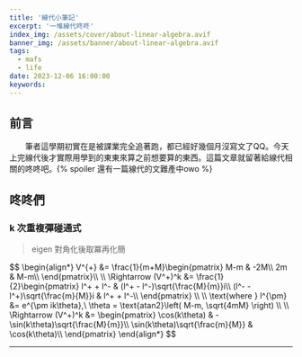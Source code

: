 ```yaml
---
title: '線代小筆記'
excerpt: '一堆線代咚咚'
index_img: /assets/cover/about-linear-algebra.avif
banner_img: /assets/banner/about-linear-algebra.avif
tags:
  - mafs
  - life
date: 2023-12-06 16:00:00
keywords:
---
```


<!-- Latex Protector: Remove "@" before use -->
<!--@lp:skip-all-->
<!--@lp:skip-some-->

<!-- EMSP Replacer: Auto replacement of double full-width white-space with &emsp;&emsp; -->

<!-- Spoiler Replacer: Replace ||text||  with {% spoiler text %} -->
<!--@sprp:skip-all-->

<!-- Footnote Reposer: Auto repositioning of all the footnotes in post -->
<!--@ft:skip-all-->


## 前言

&emsp;&emsp;筆者這學期初實在是被課業完全追著跑，都已經好幾個月沒寫文了QQ。今天上完線代後才實際用學到的東東來算之前想要算的東西。這篇文章就留著給線代相關的咚咚吧。{% spoiler  還有一篇線代的文難產中owo  %}

## 咚咚們

### k 次重複彈碰通式

> eigen 對角化後取冪再化簡

<p>
$$
\begin{align*}
  V^{+} &= \frac{1}{m+M}\begin{pmatrix}
    M-m & -2M\\
    2m & M-m\\
  \end{pmatrix}\\ \\
  \Rightarrow (V^+)^k &= \frac{1}{2}\begin{pmatrix}
    l^+ + l^- & (l^+ - l^-)\sqrt{\frac{M}{m}}i\\
    (l^- - l^+)\sqrt{\frac{m}{M}}i & l^+ + l^-\\
  \end{pmatrix} \\ \\ 
  \text{where } l^{\pm} &= e^{\pm ik\theta},\ \theta = \text{atan2}\left( M-m, \sqrt{4mM} \right) \\ \\
  \Rightarrow (V^+)^k &= \begin{pmatrix}
    \cos(k\theta) & -\sin(k\theta)\sqrt{\frac{M}{m}}\\
    \sin(k\theta)\sqrt{\frac{m}{M}} & \cos(k\theta)\\
  \end{pmatrix}
\end{align*}
$$
</p>

---

<!-- ## 參考 -->
